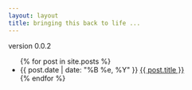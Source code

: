 ```yaml
---
layout: layout
title: bringing this back to life ...
---
```


<div class="content">
<div>version 0.0.2</div>
  <div class="related">
    <ul>
      {% for post in site.posts %}
      <li>
	<span>{{ post.date | date: "%B %e, %Y" }}</span> <a href="{{ BASE_PATH }}{{ post.url }}">{{ post.title }}</a>
      </li>
      {% endfor %}
    </ul>
  </div>
</div>

